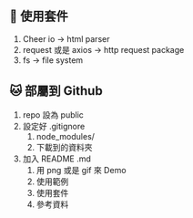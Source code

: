 ## 📒 使用套件

1. Cheer io → html parser
2. request 或是 axios → http request package
3. fs → file system

## 🐱 部屬到 Github

1. repo 設為 public
2. 設定好 .gitignore
    1. node_modules/
    2. 下載到的資料夾
3. 加入 README .md
    1. 用 png 或是 gif 來 Demo
    2. 使用範例
    3. 使用套件
    4. 參考資料